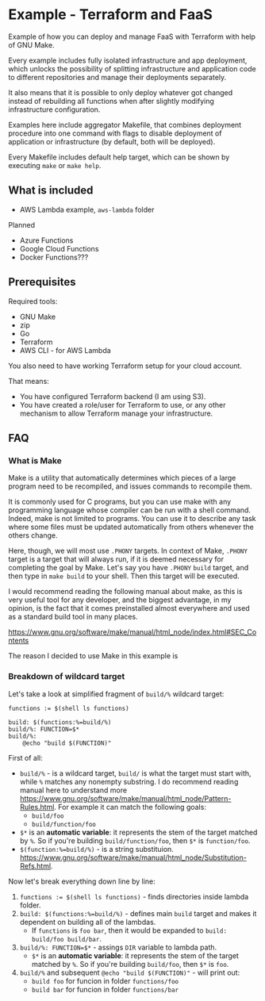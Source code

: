 # Example - Terraform and FaaS

Example of how you can deploy and manage FaaS with Terraform
with help of GNU Make.

Every example includes fully isolated infrastructure and app
deployment, which unlocks the possibility of splitting
infrastructure and application code to different repositories
and manage their deployments separately.

It also means that it is possible to only deploy whatever got
changed instead of rebuilding all functions when after slightly
modifying infrastructure configuration. 

Examples here include aggregator Makefile, that combines
deployment procedure into one command with flags to disable
deployment of application or infrastructure (by default, both
will be deployed).

Every Makefile includes default help target, which can be shown
by executing `make` or `make help`.

## What is included

* AWS Lambda example, `aws-lambda` folder

Planned

* Azure Functions
* Google Cloud Functions
* Docker Functions???

## Prerequisites

Required tools:

* GNU Make
* zip
* Go
* Terraform
* AWS CLI - for AWS Lambda

You also need to have working Terraform setup for your cloud account.

That means:

* You have configured Terraform backend (I am using S3).
* You have created a role/user for Terraform to use, or any 
  other mechanism to allow Terraform manage your infrastructure.

## FAQ

### What is Make

Make is a utility that automatically determines which pieces
of a large program need to be recompiled, and issues commands
to recompile them.

It is commonly used for C programs, but you can use make 
with any programming language whose compiler can be run 
with a shell command. Indeed, make is not limited to programs.
You can use it to describe any task where some files must 
be updated automatically from others whenever the others change.

Here, though, we will most use `.PHONY` targets.
In context of Make, `.PHONY` target is a target that will
always run, if it is deemed necessary for completing the
goal by Make. Let's say you have `.PHONY` `build` target,
and then type in `make build` to your shell. Then this
target will be executed.

I would recommend reading the following manual about make,
as this is very useful tool for any developer, and the
biggest advantage, in my opinion, is the fact that it
comes preinstalled almost everywhere and used as a
standard build tool in many places.

https://www.gnu.org/software/make/manual/html_node/index.html#SEC_Contents

The reason I decided to use Make in this example is 

### Breakdown of wildcard target

Let's take a look at simplified fragment of `build/%` wildcard target:

```make
functions := $(shell ls functions)

build: $(functions:%=build/%)
build/%: FUNCTION=$*
build/%:
	@echo "build $(FUNCTION)"
```

First of all:

*  `build/%` - is a wildcard target, `build/` is what the target must start with,
    while `%` matches any nonempty substring. I do recommend reading manual here to
    understand more https://www.gnu.org/software/make/manual/html_node/Pattern-Rules.html.
    For example it can match the following goals: 
    * `build/foo`
    * `build/function/foo`
* `$*` is an **automatic variable**: it represents the stem of the target matched by `%`.
  So if you're building `build/function/foo`, then `$*` is `function/foo`.
* `$(function:%=build/%)` - is a string substituion.
  https://www.gnu.org/software/make/manual/html_node/Substitution-Refs.html.

Now let's break everything down line by line:

1. `functions := $(shell ls functions)` - finds directories inside lambda folder.
2. `build: $(functions:%=build/%)` - defines main `build` target and makes it dependent on
    building all of the lambdas.
    * If `functions` is `foo bar`, then it would be
      expanded to `build: build/foo build/bar`.
3. `build/%: FUNCTION=$*` - assings `DIR` variable to lambda path.
    * `$*` is an **automatic variable**: it represents the stem of the target matched by `%`.
      So if you're building `build/foo`, then `$*` is `foo`.
4. `build/%` and subsequent `@echo "build $(FUNCTION)"` - will print out:
    * `build foo` for funcion in folder `functions/foo`
    * `build bar` for funcion in folder `functions/bar`

